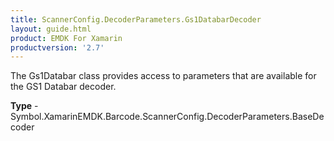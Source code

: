 ```yaml
---
title: ScannerConfig.DecoderParameters.Gs1DatabarDecoder
layout: guide.html 
product: EMDK For Xamarin 
productversion: '2.7' 
---
```

The Gs1Databar class provides access to parameters that are available for the GS1 Databar decoder.

**Type** - Symbol.XamarinEMDK.Barcode.ScannerConfig.DecoderParameters.BaseDecoder



